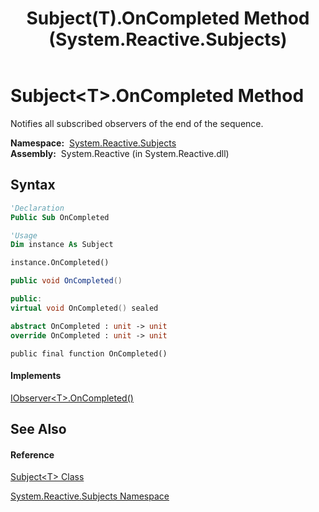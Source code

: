 ﻿---
title: Subject(T).OnCompleted Method  (System.Reactive.Subjects)
TOCTitle: OnCompleted Method
ms:assetid: M:System.Reactive.Subjects.Subject`1.OnCompleted
ms:mtpsurl: https://msdn.microsoft.com/en-us/library/Hh229040(v=VS.103)
ms:contentKeyID: 36068457
ms.date: 06/28/2011
mtps_version: v=VS.103
f1_keywords:
- System.Reactive.Subjects.Subject`1.OnCompleted
dev_langs:
- CSharp
- JScript
- VB
- FSharp
- c++
---

# Subject\<T\>.OnCompleted Method

Notifies all subscribed observers of the end of the sequence.

**Namespace:**  [System.Reactive.Subjects](hh211639\(v=vs.103\).md)  
**Assembly:**  System.Reactive (in System.Reactive.dll)

## Syntax

``` vb
'Declaration
Public Sub OnCompleted
```

``` vb
'Usage
Dim instance As Subject

instance.OnCompleted()
```

``` csharp
public void OnCompleted()
```

``` c++
public:
virtual void OnCompleted() sealed
```

``` fsharp
abstract OnCompleted : unit -> unit 
override OnCompleted : unit -> unit 
```

``` jscript
public final function OnCompleted()
```

#### Implements

[IObserver\<T\>.OnCompleted()](https://msdn.microsoft.com/en-us/library/Dd782982)  

## See Also

#### Reference

[Subject\<T\> Class](hh229173\(v=vs.103\).md)

[System.Reactive.Subjects Namespace](hh211639\(v=vs.103\).md)

